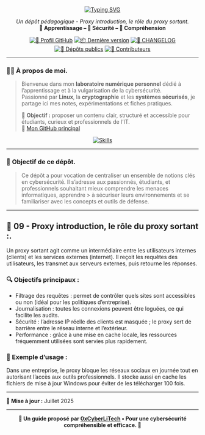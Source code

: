<div align="center">

  <a href="https://github.com/0xCyberLiTech/Cybersecurite/blob/main/CYBERSECURITE-9-PROXY-INTRODUCTION-Le-r%C3%B4le-du-proxy-sortant.md">
    <img src="https://readme-typing-svg.herokuapp.com?font=Fira+Code&size=28&pause=1000&color=D14A4A&center=true&vCenter=true&width=900&lines=PROXY+SORTANT+:+FILTRE+ET+ANONYMAT;Comprendre+le+rôle+du+proxy+en+sécurité" alt="Typing SVG" />
  </a>

  <p align="center">
    <em>Un dépôt pédagogique - Proxy introduction, le rôle du proxy sortant.</em><br>
    <b>📘 Apprentissage – 🔐 Sécurité – 🧠 Compréhension</b>
  </p>

  [![🔗 Profil GitHub](https://img.shields.io/badge/Profil-GitHub-181717?logo=github&style=flat-square)](https://github.com/0xCyberLiTech)
  [![📦 Dernière version](https://img.shields.io/github/v/release/0xCyberLiTech/Cybersecurite?label=version&style=flat-square)](https://github.com/0xCyberLiTech/Cybersecurite/releases/latest)
  [![📄 CHANGELOG](https://img.shields.io/badge/📄%20Changelog-Cybersecurite-blue?style=flat-square)](https://github.com/0xCyberLiTech/Cybersecurite/blob/main/CHANGELOG.md)
  [![📂 Dépôts publics](https://img.shields.io/badge/Dépôts-publics-blue?style=flat-square)](https://github.com/0xCyberLiTech?tab=repositories)
  [![👥 Contributeurs](https://img.shields.io/badge/👥%20Contributeurs-cliquez%20ici-007ec6?style=flat-square)](https://github.com/0xCyberLiTech/Cybersecurite/graphs/contributors)

</div>

---

### 👨‍💻 **À propos de moi.**

> Bienvenue dans mon **laboratoire numérique personnel** dédié à l’apprentissage et à la vulgarisation de la cybersécurité.  
> Passionné par **Linux**, la **cryptographie** et les **systèmes sécurisés**, je partage ici mes notes, expérimentations et fiches pratiques.  
>  
> 🎯 **Objectif :** proposer un contenu clair, structuré et accessible pour étudiants, curieux et professionnels de l’IT.  
> 🔗 [Mon GitHub principal](https://github.com/0xCyberLiTech)

<p align="center">
  <a href="https://skillicons.dev">
    <img src="https://skillicons.dev/icons?i=linux,debian,bash,docker,nginx,git,vim" alt="Skills" />
  </a>
</p>

---

### 🎯 **Objectif de ce dépôt.**

> Ce dépôt a pour vocation de centraliser un ensemble de notions clés en cybersécurité. Il s’adresse aux passionnés, étudiants, et professionnels souhaitant mieux comprendre les menaces informatiques, apprendre  > à sécuriser leurs environnements et se familiariser avec les concepts et outils de défense.

---

## 🧭 09 - **Proxy introduction, le rôle du proxy sortant :**.

Un proxy sortant agit comme un intermédiaire entre les utilisateurs internes (clients) et les services externes (internet). Il reçoit les requêtes des utilisateurs, les transmet aux serveurs externes, puis retourne les réponses.

### 🔍 Objectifs principaux :

- Filtrage des requêtes : permet de contrôler quels sites sont accessibles ou non (idéal pour les politiques d’entreprise).
- Journalisation : toutes les connexions peuvent être loguées, ce qui facilite les audits.
- Sécurité : l’adresse IP réelle des clients est masquée ; le proxy sert de barrière entre le réseau interne et l’extérieur.
- Performance : grâce à une mise en cache locale, les ressources fréquemment utilisées sont servies plus rapidement.
  
### 🧪 Exemple d’usage :

Dans une entreprise, le proxy bloque les réseaux sociaux en journée tout en autorisant l’accès aux outils professionnels. Il stocke aussi en cache les fichiers de mise à jour Windows pour éviter de les télécharger 100 fois.

---

**📅 Mise à jour :** Juillet 2025

---

<p align="center">
  <b>🔐 Un guide proposé par <a href="https://github.com/0xCyberLiTech">0xCyberLiTech</a> • Pour une cybersécurité compréhensible et efficace. 🔐</b>
</p>
